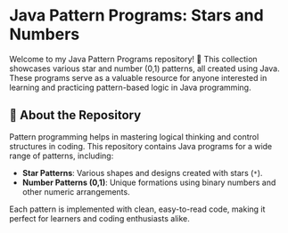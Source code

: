# Java Pattern Programs: Stars and Numbers

Welcome to my Java Pattern Programs repository! 🌟 This collection showcases various star and number (0,1) patterns, all created using Java. These programs serve as a valuable resource for anyone interested in learning and practicing pattern-based logic in Java programming.

## 📜 About the Repository

Pattern programming helps in mastering logical thinking and control structures in coding. This repository contains Java programs for a wide range of patterns, including:

- **Star Patterns**: Various shapes and designs created with stars (`*`).
- **Number Patterns (0,1)**: Unique formations using binary numbers and other numeric arrangements.

Each pattern is implemented with clean, easy-to-read code, making it perfect for learners and coding enthusiasts alike.

